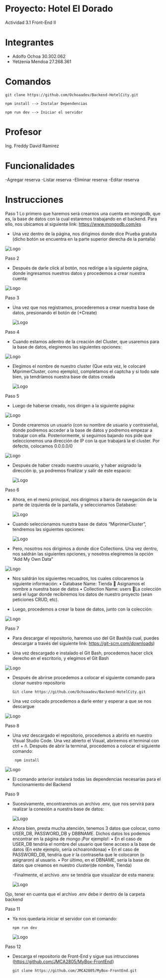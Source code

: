 # Proyecto: Hotel El Dorado
  Actividad 3.1 Front-End II

# Integrantes

- Adolfo Ochoa 30.302.062
- Yetzenia Mendoa 27.268.361

# Comandos


    git clone https://github.com/Ochoaadev/Backend-HotelCity.git

    npm install --> Instalar Dependencias

    npm run dev --> Iniciar el servidor

# Profesor
  Ing. Freddy David Ramirez

# Funcionalidades

  -Agregar reserva
  -Listar reserva 
  -Eliminar reserva
  -Editar reserva

# Instrucciones

Paso 1
Lo primero que haremos será crearnos una cuenta en mongodb, que es, la base de datos con la cual estaremos trabajando en el backend. Para ello, nos ubicamos al siguiente link: https://www.mongodb.com/es
  
-	Una vez dentro de la página, nos dirigimos donde dice Prueba gratuita (dicho botón se encuentra en la parte superior derecha de la pantalla)

![Logo](https://i.imgur.com/Y3p2EMb.png)

Paso 2
-	Después de darle click al botón, nos redirige a la siguiente página, donde ingresamos nuestros datos y procedemos a crear nuestra cuenta:

![Logo](https://i.imgur.com/rLDNbiV.png)

Paso 3
- Una vez que nos registramos, procederemos a crear nuestra base de datos, presionando el botón de (+Create)

  ![Logo](https://i.imgur.com/NpAY5Dg.png)

Paso 4
- Cuando estamos adentro de la creación del Cluster, que usaremos para la base de datos, elegiremos las siguientes opciones:

![Logo](https://i.imgur.com/cUXczuQ.png)

- Elegimos el nombre de nuestro cluster (Que esta vez, le colocaré MiprimerCluster, como ejemplo), completamos el captcha y si todo sale bien, ya tendríamos nuestra base de datos creada

  ![Logo](https://i.imgur.com/sTPl0SI.png)

Paso 5

- Luego de haberse creado, nos dirigen a la siguiente página:

![Logo](https://i.imgur.com/xQeC0as.png)

- Donde crearemos un usuario (con su nombre de usuario y contraseña), donde podremos acceder a la base de datos y podremos empezar a trabajar con ella. Posteriormente, si seguimos bajando nos pide que seleccionemos una dirección de IP con la que trabajará la el cluster. Por defecto, colocamos 0.0.0.0/0

![Logo](https://i.imgur.com/Hyopj1N.png)

- Después de haber creado nuestro usuario, y haber asignado la dirección ip, ya podremos finalizar y salir de este espacio:

  ![Logo](https://i.imgur.com/kmcNeV1.png)

Paso 6

- Ahora, en el menú principal, nos dirigimos a barra de navegación de la parte de izquierda de la pantalla, y seleccionamos Database:

  ![Logo](https://i.imgur.com/QuOYfTa.png)

- Cuando seleccionamos nuestra base de datos “MiprimerCluster”, tendremos las siguientes opciones:

  ![Logo](https://i.imgur.com/ovoLtZY.png)

-  Pero, nosotros nos dirigimos a donde dice Collections. Una vez dentro, nos saldrán las siguientes opciones, y nosotros elegiremos la opción “Add My Own Data”

  ![Logo](https://i.imgur.com/nTU97Cl.png)

-  Nos saldrán los siguientes recuadros, los cuales colocaremos la siguiente información:
    •	Database Name: Tienda	 Asignamos el nombre a nuestra base de datos
    •	Collection Name: users		La colección será el lugar donde recibiremos los datos de nuestro proyecto (sean peticiones CRUD, etc).
   
- Luego, procedemos a crear la base de datos, junto con la colección:

![Logo](https://i.imgur.com/9F5AR29.png)

Paso 7

-  Para descargar el repositorio, haremos uso del Git Bash(la cual, puedes descargar a través del siguiente link: https://git-scm.com/downloads)

-   Una vez descargado e instalado el Git Bash, procedemos hacer click derecho en el escritorio, y elegimos el Git Bash

  ![Logo](https://i.imgur.com/f9Q8Vrz.png)

- Después de abrirse procedemos a colocar el siguiente comando para clonar nuestro repositorio

      Git clone https://github.com/Ochoaadev/Backend-HotelCity.git

-  Una vez colocado procedemos a darle enter y esperar a que se nos descargue

  ![Logo](https://i.imgur.com/cjPyqor.png)

Paso 8 

-  Una vez descargado el repositorio, procedemos a abrirlo en nuestro Visual Studio Code. Una vez abierto el Visual, abriremos el terminal con ctrl  + ñ. Después de abrir la terminal, procedemos a colocar el siguiente comando:

        npm install

![Logo](https://i.imgur.com/uGhfRTw.png)

-  El comando anterior instalará todas las dependencias necesarías para el funcionamiento del Backend
  
Paso 9

- Sucesivamente, encontraremos un archivo .env, que nos servirá para realizar la conexión a nuestra base de datos:

  ![Logo](https://i.imgur.com/tEhxJ2F.png)
  
-  Ahora bien, presta mucha atención, tenemos 3 datos que colocar, como USER_DB, PASSWORD_DB y DBBNAME. Dichos datos los podemos encontrar en la página de mongo
      ¡Por ejemplo!:
          •	En el caso de USER_DB tendría el nombre del usuario que tiene acceso a la base de datos (En este ejemplo, sería ochoarondonaa)
          •	En el caso de PASSWORD_DB, tendría que ir la contraseña que le colocaron (o asignaron) al usuario.
          •	Por último, en el DBNAME, sería la base de datos que creamos en nuestro cluster(de nombre, Tienda)
   
   -Finalmente, el archivo .env se tendría que visualizar de esta manera:
 
   ![Logo](https://i.imgur.com/vjAtZfs.png)

Ojo, tener en cuenta que el archivo .env debe ir dentro de la carpeta backend

Paso 11

- Ya nos quedaría iniciar el servidor con el comando:

      npm run dev

  ![Logo](https://i.imgur.com/NHvnUOs.png)

Paso 12

- Descarga el repositorio de Front-End y sigue sus intrucciones (https://github.com/JMCA2805/MyBox-FrontEnd)

      git clone https://github.com/JMCA2805/MyBox-FrontEnd.git

